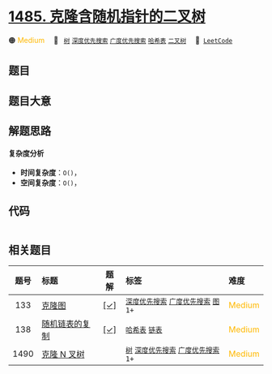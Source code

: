 # [1485. 克隆含随机指针的二叉树](https://leetcode.com/problems/clone-binary-tree-with-random-pointer)

🟠 <font color=#ffb800>Medium</font>&emsp; 🔖&ensp; [`树`](/tag/tree.md) [`深度优先搜索`](/tag/depth-first-search.md) [`广度优先搜索`](/tag/breadth-first-search.md) [`哈希表`](/tag/hash-table.md) [`二叉树`](/tag/binary-tree.md)&emsp; 🔗&ensp;[`LeetCode`](https://leetcode.com/problems/clone-binary-tree-with-random-pointer)

## 题目




## 题目大意




## 解题思路

#### 复杂度分析

- **时间复杂度**：`O()`，
- **空间复杂度**：`O()`，

## 代码

```javascript

```

## 相关题目

<!-- prettier-ignore -->
| 题号 | 标题 | 题解 | 标签 | 难度 |
| :------: | :------ | :------: | :------ | :------ |
| 133 | [克隆图](https://leetcode.com/problems/clone-graph) | [[✓]](/problem/0133.md) |  [`深度优先搜索`](/tag/depth-first-search.md) [`广度优先搜索`](/tag/breadth-first-search.md) [`图`](/tag/graph.md) `1+` | <font color=#ffb800>Medium</font> |
| 138 | [随机链表的复制](https://leetcode.com/problems/copy-list-with-random-pointer) | [[✓]](/problem/0138.md) |  [`哈希表`](/tag/hash-table.md) [`链表`](/tag/linked-list.md) | <font color=#ffb800>Medium</font> |
| 1490 | [克隆 N 叉树](https://leetcode.com/problems/clone-n-ary-tree) |  |  [`树`](/tag/tree.md) [`深度优先搜索`](/tag/depth-first-search.md) [`广度优先搜索`](/tag/breadth-first-search.md) `1+` | <font color=#ffb800>Medium</font> |